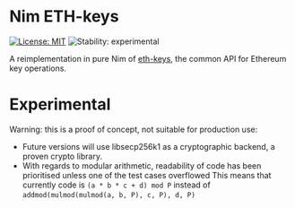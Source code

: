 # Nim ETH-keys

[![License: MIT](https://img.shields.io/badge/License-MIT-yellow.svg)](https://opensource.org/licenses/MIT)
![Stability: experimental](https://img.shields.io/badge/stability-experimental-orange.svg)

A reimplementation in pure Nim of [eth-keys](https://github.com/ethereum/eth-keys), the common API for Ethereum key operations.

# Experimental

Warning: this is a proof of concept, not suitable for production use:
  - Future versions will use libsecp256k1 as a cryptographic backend, a proven crypto library.
  - With regards to modular arithmetic, readability of code has been prioritised unless one of the test cases overflowed
    This means that currently code is `(a * b * c + d) mod P` instead of `addmod(mulmod(mulmod(a, b, P), c, P), d, P)`